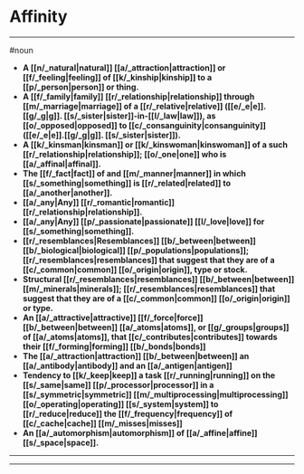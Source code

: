 # Affinity
---
#noun
- **A [[n/_natural|natural]] [[a/_attraction|attraction]] or [[f/_feeling|feeling]] of [[k/_kinship|kinship]] to a [[p/_person|person]] or thing.**
- **A [[f/_family|family]] [[r/_relationship|relationship]] through [[m/_marriage|marriage]] of a [[r/_relative|relative]] ([[e/_e|e]].[[g/_g|g]]. [[s/_sister|sister]]-in-[[l/_law|law]]), as [[o/_opposed|opposed]] to [[c/_consanguinity|consanguinity]] ([[e/_e|e]].[[g/_g|g]]. [[s/_sister|sister]]).**
- **A [[k/_kinsman|kinsman]] or [[k/_kinswoman|kinswoman]] of a such [[r/_relationship|relationship]]; [[o/_one|one]] who is [[a/_affinal|affinal]].**
- **The [[f/_fact|fact]] of and [[m/_manner|manner]] in which [[s/_something|something]] is [[r/_related|related]] to [[a/_another|another]].**
- **[[a/_any|Any]] [[r/_romantic|romantic]] [[r/_relationship|relationship]].**
- **[[a/_any|Any]] [[p/_passionate|passionate]] [[l/_love|love]] for [[s/_something|something]].**
- **[[r/_resemblances|Resemblances]] [[b/_between|between]] [[b/_biological|biological]] [[p/_populations|populations]]; [[r/_resemblances|resemblances]] that suggest that they are of a [[c/_common|common]] [[o/_origin|origin]], type or stock.**
- **Structural [[r/_resemblances|resemblances]] [[b/_between|between]] [[m/_minerals|minerals]]; [[r/_resemblances|resemblances]] that suggest that they are of a [[c/_common|common]] [[o/_origin|origin]] or type.**
- **An [[a/_attractive|attractive]] [[f/_force|force]] [[b/_between|between]] [[a/_atoms|atoms]], or [[g/_groups|groups]] of [[a/_atoms|atoms]], that [[c/_contributes|contributes]] towards their [[f/_forming|forming]] [[b/_bonds|bonds]]**
- **The [[a/_attraction|attraction]] [[b/_between|between]] an [[a/_antibody|antibody]] and an [[a/_antigen|antigen]]**
- **Tendency to [[k/_keep|keep]] a task [[r/_running|running]] on the [[s/_same|same]] [[p/_processor|processor]] in a [[s/_symmetric|symmetric]] [[m/_multiprocessing|multiprocessing]] [[o/_operating|operating]] [[s/_system|system]] to [[r/_reduce|reduce]] the [[f/_frequency|frequency]] of [[c/_cache|cache]] [[m/_misses|misses]]**
- **An [[a/_automorphism|automorphism]] of [[a/_affine|affine]] [[s/_space|space]].**
---
---
